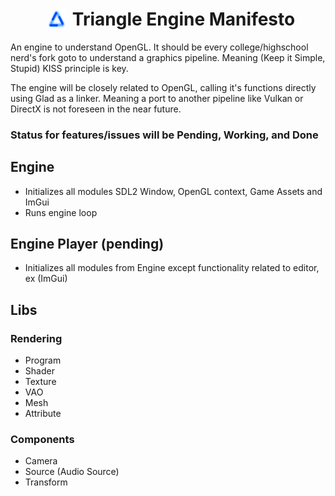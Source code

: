 
<h1 style="display:flex; justify-content:center">
	<img src="../icon.png" alt="drawing" width="30" style="margin-right:10px;margin-left:10px"/> Triangle Engine Manifesto
</h1>

An engine to understand OpenGL. It should be every college/highschool nerd's fork goto to understand a graphics pipeline. Meaning (Keep it Simple, Stupid) KISS principle is key.

The engine will be closely related to OpenGL, calling it's functions directly using Glad as a linker. Meaning a port to another pipeline like Vulkan or DirectX is not foreseen in the near future.

### Status for features/issues will be **Pending**, **Working**, and **Done**

## Engine
* Initializes all modules SDL2 Window, OpenGL context, Game Assets and ImGui
* Runs engine loop

## Engine Player (pending)
* Initializes all modules from Engine except functionality related to editor, ex (ImGui)

## Libs
### Rendering
* Program
* Shader
* Texture
* VAO
* Mesh
* Attribute

### Components
* Camera
* Source (Audio Source)
* Transform